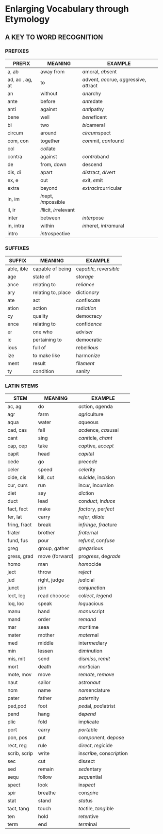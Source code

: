 # Enlarging Vocabulary through Etymology
## A KEY TO WORD RECOGNITION

### PREFIXES

| PREFIX | MEANING | EXAMPLE |
|--------|---------|---------|
|a, ab | away from| *a*moral, *ab*sent|
|ad, ac , ag, at| to | *a*dvent, *ac*crue, *ag*gressive, *at*tract|
|an| without| *an*archy |
|ante| before| *ante*date|
|anti| against|*anti*pathy|
|bene| well|*bene*ficent|
|bi| two|*bi*cameral|
|circum| around|*circum*spect|
|com, con| together|*com*mit, *con*found|
|col| *col*late|
|contra| against|*contra*band|
|de| from, down|descend|
|dis, di| apart|*dis*tract, *di*vert|
|ex, e| out| *ex*it, *e*mit|
|extra| beyond|*extra*circurricular|
|in, im| *in*ept, *im*possible|
|il, ir|*il*licit, *ir*relevant|
|inter|between|*inter*pose|
|in, intra|within|*in*heret, *intra*mural|
|intro|*intro*spective|




### SUFFIXES
| SUFFIX | MEANING | EXAMPLE |
|--------|---------|---------|
|able, ible|capable of being|cap*able*, revers*ible*|
|age|state of|stor*age*|
|ance|relating to| reli*ance*|
|ary|relating to, place|diction*ary*|
|ate| act| confisc*ate*|
|ation|action|radi*ation*|
|cy|quality|democra*cy*|
|ence|relating to|confid*ence*|
|er|one who|advis*er*|
|ic|pertaining to|democrat*ic*|
|ious|full of|rebell*ious*|
|ize|to make like|harmon*ize*|
|ment|result|fila*ment*|
|ty|condition|sani*ty*|

### LATIN STEMS
| STEM | MEANING | EXAMPLE |
|------|---------|---------|
|ac, ag|do|*ac*tion, *ag*enda|
|agr|farm|*agr*iculture|
|aqua|water|*aqu*eous|
|cad, cas|fall|*acd*ence, *cas*usal|
|cant|sing|*cant*icle, *chant*|
|cap, cep|take|*cap*tive, ac*cept*|
|capit|head|*capit*al|
|cede|go|pre*cede*|
|celer|speed|*celer*ity|
|cide, cis|kill, cut|sui*cide*, in*cis*ion|
|cur, curs|run|in*cur*, in*cur*sion|
|diet|say|*dict*ion|
|duct|lead|con*duct*, in*duce*|
|fact, fect|make| *fact*ory, per*fect*|
|fer, lat|carry|re*fer*, di*late*|
|fring, fract|break|in*fringe*, *frac*ture|
|frater|brother|*frater*nal|
|fund, fus|pour|re*fund*, con*fuse*|
|greg|group, gather|*greg*arious|
|gress, grad|move (forward)|pro*gress*, de*grade*|
|homo|man|*homo*cide|
|ject|throw|re*ject*|
|jud|right, judge|*jud*icial|
|junct|join|con*junct*ion|
|lect, leg|read chooose|col*lect*, *leg*end|
|loq, loc|speak|*loq*uacious|
|manu|hand|*manu*script|
|mand|order|re*mand*|
|mar|seaa|*mar*itime|
|mater|mother|*mater*nal|
|med|middle|inter*med*iary|
|min|lessen|di*min*ution|
|mis, mit|send|dis*miss*, re*mit*|
|mort|death|*mort*ician|
|mote, mov|move|re*mote*, re*move*|
|naut|sailor |astro*naut*|
|nom|name|*nom*enclature|
|pater|father|*pater*nity|
|ped,pod|foot|*ped*al, *pod*iatrist|
|pend|hang|de*pend*|
|plic|fold|im*plic*ate|
|port|carry|*port*able|
|pon, pos|put|com*pon*ent, de*pos*e|
|rect, reg|rule|di*rect*, *reg*icide|
|scrib, scrip|write|in*scrib*e, con*scrip*tion|
|sec|cut|dis*sec*t|
|sed|remain|*sed*entary|
|sequ|follow|*sequ*ential|
|spect|look|in*spect*|
|spir|breathe|con*spir*e|
|stat|stand|*stat*us|
|tact, tang|touch|*tact*ile, *tang*ible|
|ten|hold|re*ten*tive|
|term|end|*term*inal|





